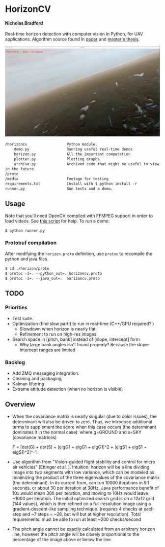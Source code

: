 # HorizonCV

#### Nicholas Bradford

Real-time horizon detection with computer vision in Python, for UAV applications. Algorithm source found in [paper](http://www.tandfonline.com/doi/pdf/10.1163/156855303769156983?needAccess=true) and [master's thesis](https://pdfs.semanticscholar.org/9037/e7955e4b7c9339dc34bd75e563a86636cca8.pdf).

![Results screenshot](media/results/screenshot.png "Results screenshot")

    /horizoncv                  Python module.
        demo.py                 Running useful real-time demos
        horizon.py              All the important computation
        plotter.py              Plotting graphs
        archive.py              Archived code that might be useful to view in the future.
    /proto
    /media                      Footage for testing
    requirements.txt            Install with $ python install -r 
    runner.py                   Run tests and a demo.


## Usage

Note that you'll need OpenCV compiled with FFMPEG support in order to load videos. See [this script](https://github.com/nsbradford/ExuberantCV/blob/master/installOpenCV.sh) for help. To run a demo:

    $ python runner.py

### Protobuf compilation

After modifying the `horizon.proto` definition, use `protoc` to recompile the python and java files.

    $ cd ./horizon/proto
    $ protoc -I=. --python_out=. horizoncv.proto
    $ protoc -I=. --java_out=.  horizoncv.proto 

## TODO

### Priorities

* Test suite.
* Optimization (find slow part!) to run in real-time (C++/GPU required? )
    * Slowdown when horizon is nearly flat
    * Refinement to run on high-res images
* Search space in [pitch, bank] instead of [slope, intercept] form
    * Why large bank angles isn't found properly? Because the slope-intercept ranges are limited

### Backlog

* Add ZMQ messaging integration.    
* Cleaning and packaging
* Kalman filtering
* Extreme attitude detection (when no horizon is visible)

## Overview

* When the covariance matrix is nearly singular (due to color issues), the determinant will also be driven to zero. Thus, we introduce additional terms to supplement the score when this case occurs (the determinant dominates it in the normal case): where g=GROUND and s=SKY (covariance matrices) 

    F = [det(G) + det(S) + (eigG1 + eigG1 + eigG1)^2 + (eigS1 + eigS1 + eigS1)^2]^-1

* Use algorithm from "Vision-guided flight stability and control for micro air vehicles" (Ettinger et al. ). Intuition: horizon will be a line dividing image into two segments with low variance, which can be modeled as minimizing the product of the three eigenvalues of the covariance matrix (the determinant). In its current form, can run 10000 iterations in 9.1 seconds, or about 30 per iteration at 30Hz. Java performance benefit of 10x would mean 300 per iteration, and moving to 10Hz would leave ~1000 per iteration. The initial optimized search grid is on a 12x12 grid (144 values), which is then refined on a full-resolution image using a gradient-descent-like sampling technique. (requires 4 checks at each step and ~7 steps = ~28, but will but at higher resolution). Total requirements: must be able to run at least ~200 checks/second
* The pitch angle cannot be exactly calculated from an arbitrary horizon line, however the pitch angle will be closely proportional to the percentage of the image above or below the line.

